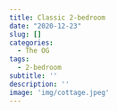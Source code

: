 ```yaml
---
title: Classic 2-bedroom
date: "2020-12-23"
slug: []
categories:
  - The OG
tags:
  - 2-bedroom
subtitle: ''
description: ''
image: 'img/cottage.jpeg'
---
```

